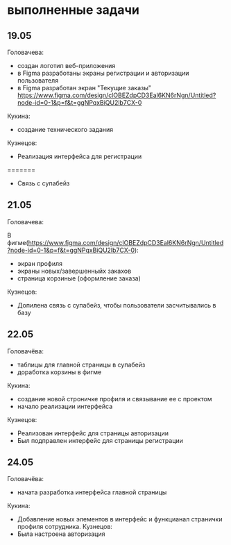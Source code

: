 <h1>выполненные задачи</h1>
<h2>19.05</h2>
Головачева:

- создан логотип веб-приложения
- в Figma разработаны экраны регистрации и авторизации пользователя
- в Figma разработан экран "Текущие заказы"
https://www.figma.com/design/clOBEZdpCD3Eal6KN6rNgn/Untitled?node-id=0-1&p=f&t=ggNPqxBiQU2lb7CX-0

Кукина:

- создание технического задания

Кузнецов:

- Реализация интерфейса для регистрации


=======
- Связь с супабейз

<h2>21.05</h2>
Головачева:

В фигме(https://www.figma.com/design/clOBEZdpCD3Eal6KN6rNgn/Untitled?node-id=0-1&p=f&t=ggNPqxBiQU2lb7CX-0):
- экран профиля
- экраны новых/завершенныйх закахов
- страница корзиные (оформление заказа)

Кузнецов:

- Допилена связь с супабейз, чтобы пользователи засчитывались в базу


<h2>22.05</h2>
Головачёва: 

- таблицы для главной страницы в супабейз
- доработка корзины в фигме

Кукина: 

- создание новой строничке профиля и связывание ее с проектом
- начало реализации интерфейса
  
Кузнецов:
- Реализован интерфейс для страницы авторизации
- Был подправлен интерфейс для страницы регистрации

<h2>24.05</h2>
Головачёва: 

- начата разработка интерфейса главной страницы

Кукина: 

- Добавление новых элементов в интерфейс и функцианал странички профиля сотрудника.
Кузнецов:
- Была настроена авторизация

